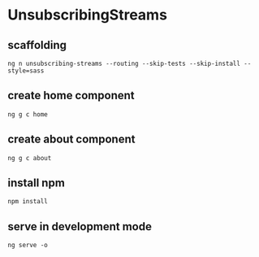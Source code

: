 # UnsubscribingStreams

## scaffolding

```shell
ng n unsubscribing-streams --routing --skip-tests --skip-install --style=sass
```

## create home component

```shell
ng g c home
```

## create about component

```shell
ng g c about
```

## install npm

```shell
npm install
```

## serve in development mode

```shell
ng serve -o
```
